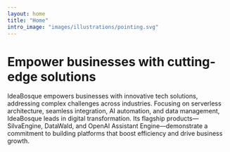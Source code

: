 ```yaml
---
layout: home
title: "Home"
intro_image: "images/illustrations/pointing.svg"
---
```


# Empower businesses with cutting-edge solutions

IdeaBosque empowers businesses with innovative tech solutions, addressing complex challenges across industries. Focusing on serverless architecture, seamless integration, AI automation, and data management, IdeaBosque leads in digital transformation. Its flagship products—SilvaEngine, DataWald, and OpenAI Assistant Engine—demonstrate a commitment to building platforms that boost efficiency and drive business growth.
